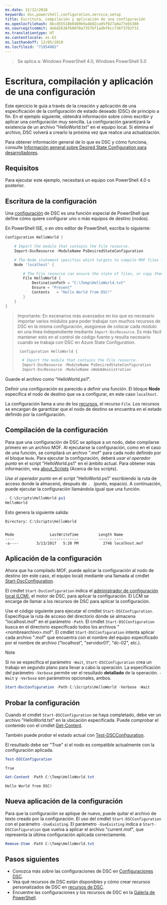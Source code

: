 ```yaml
---
ms.date: 12/12/2018
keywords: dsc,powershell,configuration,service,setup
title: Escritura, compilación y aplicación de una configuración
ms.openlocfilehash: 8bcd55518b0409b9a4b02ca95f027a0a77eb5300
ms.sourcegitcommit: debd2b38fb8070a7357bf1a4bf9cc736f3702f31
ms.translationtype: HT
ms.contentlocale: es-ES
ms.lasthandoff: 12/05/2019
ms.locfileid: "71954002"
---
```

> Se aplica a: Windows PowerShell 4.0, Windows PowerShell 5.0

# <a name="write-compile-and-apply-a-configuration"></a>Escritura, compilación y aplicación de una configuración

Este ejercicio le guía a través de la creación y aplicación de una especificación de la configuración de estado deseado (DSC) de principio a fin.
En el ejemplo siguiente, obtendrá información sobre cómo escribir y aplicar una configuración muy sencilla. La configuración garantizará la existencia de un archivo "HelloWorld.txt" en el equipo local. Si elimina el archivo, DSC volverá a crearlo la próxima vez que realice una actualización.

Para obtener información general de lo que es DSC y cómo funciona, consulte [Información general sobre Desired State Configuration para desarrolladores](../overview/overview.md).

## <a name="requirements"></a>Requisitos

Para ejecutar este ejemplo, necesitará un equipo con PowerShell 4.0 o posterior.

## <a name="write-the-configuration"></a>Escritura de la configuración

Una [configuración](configurations.md) de DSC es una función especial de PowerShell que define cómo quiere configurar uno o más equipos de destino (nodos).

En PowerShell ISE, o en otro editor de PowerShell, escriba lo siguiente:

```powershell
Configuration HelloWorld {

    # Import the module that contains the File resource.
    Import-DscResource -ModuleName PsDesiredStateConfiguration

    # The Node statement specifies which targets to compile MOF files for, when this configuration is executed.
    Node 'localhost' {

        # The File resource can ensure the state of files, or copy them from a source to a destination with persistent updates.
        File HelloWorld {
            DestinationPath = "C:\Temp\HelloWorld.txt"
            Ensure = "Present"
            Contents   = "Hello World from DSC!"
        }
    }
}
```

> Importante: En escenarios más avanzados en los que es necesario importar varios módulos para poder trabajar con muchos recursos de DSC en la misma configuración, asegúrese de colocar cada módulo en una línea independiente mediante `Import-DscResource`.
> Es más fácil mantener esto en el control de código fuente y resulta necesario cuando se trabaja con DSC en Azure State Configuration.
>
> ```powershell
>  Configuration HelloWorld {
>
>   # Import the module that contains the File resource.
>   Import-DscResource -ModuleName PsDesiredStateConfiguration
>   Import-DscResource -ModuleName xWebAdministration
>
> ```

Guarde el archivo como "HelloWorld.ps1".

Definir una configuración es parecido a definir una función. El bloque **Node** especifica el nodo de destino que va a configurar, en este caso `localhost`.

La configuración llama a uno de los [recursos](../resources/resources.md), el recurso `File`. Los recursos se encargan de garantizar que el nodo de destino se encuentra en el estado definido por la configuración.

## <a name="compile-the-configuration"></a>Compilación de la configuración

Para que una configuración de DSC se aplique a un nodo, debe compilarse primero en un archivo MOF.
Al ejecutarse la configuración, como en el caso de una función, se compilará un archivo ".mof" para cada nodo definido por el bloque `Node`.
Para ejecutar la configuración, deberá *usar el operador punto* en el script "HelloWorld.ps1" en el ámbito actual.
Para obtener más información, vea [about_Scripts](/powershell/module/microsoft.powershell.core/about/about_scripts?view=powershell-6#script-scope-and-dot-sourcing) (Acerca de los scripts).

<!-- markdownlint-disable MD038 -->
*Use el operador punto* en el script "HelloWorld.ps1" escribiendo la ruta de acceso donde la almacenó, después de `. ` (punto, espacio). A continuación, puede ejecutar la configuración llamándola igual que una función.
<!-- markdownlint-enable MD038 -->

```powershell
. C:\Scripts\HelloWorld.ps1
HelloWorld
```

Esto genera la siguiente salida:

```output
Directory: C:\Scripts\HelloWorld


Mode                LastWriteTime         Length Name
----                -------------         ------ ----
-a----        3/13/2017   5:20 PM           2746 localhost.mof
```

## <a name="apply-the-configuration"></a>Aplicación de la configuración

Ahora que ha compilado MOF, puede aplicar la configuración al nodo de destino (en este caso, el equipo local) mediante una llamada al cmdlet [Start-DscConfiguration](/powershell/module/psdesiredstateconfiguration/start-dscconfiguration).

El cmdlet `Start-DscConfiguration` indica el [administrador de configuración local (LCM)](../managing-nodes/metaConfig.md), el motor de DSC, para aplicar la configuración.
El LCM se encarga de llamar a los recursos de DSC para aplicar la configuración.

Use el código siguiente para ejecutar el cmdlet `Start-DSCConfiguration`. Especifique la ruta de acceso del directorio donde se almacena "localhost.mof" en el parámetro `-Path`. El cmdlet `Start-DSCConfiguration` busca en el directorio especificado todos los archivos "\<nombrearchivo\>.mof". El cmdlet `Start-DSCConfiguration` intenta aplicar cada archivo ".mof" que encuentra con el nombre del equipo especificado por el nombre de archivo ("localhost", "servidor01", "dc-02", etc.).

> [!NOTE]
> Si no se especifica el parámetro `-Wait`, `Start-DSCConfiguration` crea un trabajo en segundo plano para llevar a cabo la operación. La especificación del parámetro `-Verbose` permite ver el resultado **detallado** de la operación. `-Wait` y `-Verbose` son parámetros opcionales, ambos.

```powershell
Start-DscConfiguration -Path C:\Scripts\HelloWorld -Verbose -Wait
```

## <a name="test-the-configuration"></a>Probar la configuración

Cuando el cmdlet `Start-DSCConfiguration` se haya completado, debe ver un archivo "HelloWorld.txt" en la ubicación especificada. Puede comprobar el contenido con el cmdlet [Get-Content](/powershell/module/microsoft.powershell.management/get-content).

También puede *probar* el estado actual con [Test-DSCConfiguration](/powershell/module/psdesiredstateconfiguration/Test-DSCConfiguration).

El resultado debe ser "True" si el nodo es compatible actualmente con la configuración aplicada.

```powershell
Test-DSCConfiguration
```

```output
True
```

```powershell
Get-Content -Path C:\Temp\HelloWorld.txt
```

```output
Hello World from DSC!
```

## <a name="re-applying-the-configuration"></a>Nueva aplicación de la configuración

Para que la configuración se aplique de nuevo, puede quitar el archivo de texto creado por la configuración. El uso del cmdlet `Start-DSCConfiguration` con el parámetro `-UseExisting`. El parámetro `-UseExisting` indica a `Start-DSCConfiguration` que vuelva a aplicar el archivo "current.mof", que representa la última configuración aplicada correctamente.

```powershell
Remove-Item -Path C:\Temp\HelloWorld.txt
```

## <a name="next-steps"></a>Pasos siguientes

- Conozca más sobre las configuraciones de DSC en [Configuraciones DSC](configurations.md).
- Vea qué recursos de DSC están disponibles y cómo crear recursos personalizados de DSC en [recursos de DSC](../resources/resources.md).
- Encuentre las configuraciones y los recursos de DSC en la [Galería de PowerShell](https://www.powershellgallery.com/).
